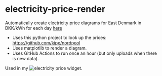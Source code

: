 # electricity-price-render

Automatically create electricity price diagrams for East Denmark in DKK/kWh for each day [here](./daily_prices)

- Uses this python project to look up the prices: https://github.com/kipe/nordpool
- Uses matplotlib to render a diagram.
- Uses GitHub Actions to run once an hour (but only uploads when there is new data).


Used in my ![electricity price widget](https://github.com/mathiastj/electricity-price-render). 
